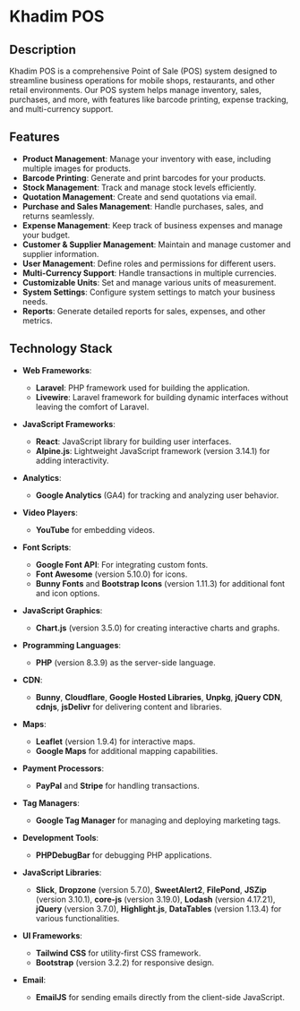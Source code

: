# Khadim POS

## Description

Khadim POS is a comprehensive Point of Sale (POS) system designed to streamline business operations for mobile shops, restaurants, and other retail environments. Our POS system helps manage inventory, sales, purchases, and more, with features like barcode printing, expense tracking, and multi-currency support.

## Features

- **Product Management**: Manage your inventory with ease, including multiple images for products.
- **Barcode Printing**: Generate and print barcodes for your products.
- **Stock Management**: Track and manage stock levels efficiently.
- **Quotation Management**: Create and send quotations via email.
- **Purchase and Sales Management**: Handle purchases, sales, and returns seamlessly.
- **Expense Management**: Keep track of business expenses and manage your budget.
- **Customer & Supplier Management**: Maintain and manage customer and supplier information.
- **User Management**: Define roles and permissions for different users.
- **Multi-Currency Support**: Handle transactions in multiple currencies.
- **Customizable Units**: Set and manage various units of measurement.
- **System Settings**: Configure system settings to match your business needs.
- **Reports**: Generate detailed reports for sales, expenses, and other metrics.

## Technology Stack

- **Web Frameworks**:
  - **Laravel**: PHP framework used for building the application.
  - **Livewire**: Laravel framework for building dynamic interfaces without leaving the comfort of Laravel.

- **JavaScript Frameworks**:
  - **React**: JavaScript library for building user interfaces.
  - **Alpine.js**: Lightweight JavaScript framework (version 3.14.1) for adding interactivity.

- **Analytics**:
  - **Google Analytics** (GA4) for tracking and analyzing user behavior.

- **Video Players**:
  - **YouTube** for embedding videos.

- **Font Scripts**:
  - **Google Font API**: For integrating custom fonts.
  - **Font Awesome** (version 5.10.0) for icons.
  - **Bunny Fonts** and **Bootstrap Icons** (version 1.11.3) for additional font and icon options.

- **JavaScript Graphics**:
  - **Chart.js** (version 3.5.0) for creating interactive charts and graphs.

- **Programming Languages**:
  - **PHP** (version 8.3.9) as the server-side language.

- **CDN**:
  - **Bunny**, **Cloudflare**, **Google Hosted Libraries**, **Unpkg**, **jQuery CDN**, **cdnjs**, **jsDelivr** for delivering content and libraries.

- **Maps**:
  - **Leaflet** (version 1.9.4) for interactive maps.
  - **Google Maps** for additional mapping capabilities.

- **Payment Processors**:
  - **PayPal** and **Stripe** for handling transactions.

- **Tag Managers**:
  - **Google Tag Manager** for managing and deploying marketing tags.

- **Development Tools**:
  - **PHPDebugBar** for debugging PHP applications.

- **JavaScript Libraries**:
  - **Slick**, **Dropzone** (version 5.7.0), **SweetAlert2**, **FilePond**, **JSZip** (version 3.10.1), **core-js** (version 3.19.0), **Lodash** (version 4.17.21), **jQuery** (version 3.7.0), **Highlight.js**, **DataTables** (version 1.13.4) for various functionalities.

- **UI Frameworks**:
  - **Tailwind CSS** for utility-first CSS framework.
  - **Bootstrap** (version 3.2.2) for responsive design.

- **Email**:
  - **EmailJS** for sending emails directly from the client-side JavaScript.
